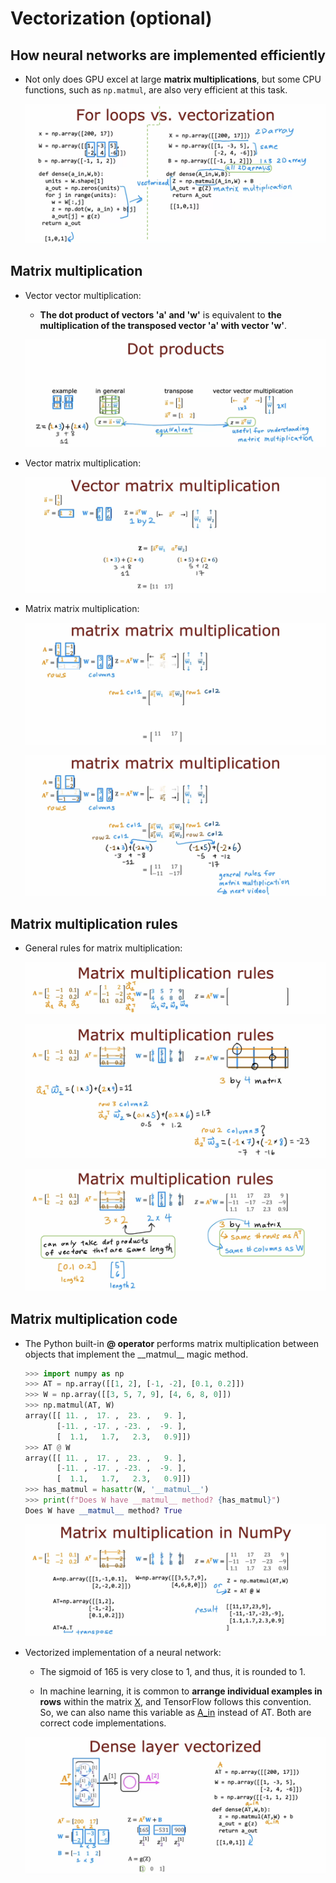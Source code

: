 # Vectorization (optional)

## How neural networks are implemented efficiently

- Not only does GPU excel at large **matrix multiplications**, but some CPU functions, such as `np.matmul`, are also very efficient at this task.

  ![alt text](resources/notes/01.png)

## Matrix multiplication

- Vector vector multiplication:

  - **The dot product of vectors 'a' and 'w'** is equivalent to **the multiplication of the transposed vector 'a' with vector 'w'**.

  ![alt text](resources/notes/02.png)

- Vector matrix multiplication:

  ![alt text](resources/notes/03.png)

- Matrix matrix multiplication:

  ![alt text](resources/notes/04.png)

  ![alt text](resources/notes/05.png)

## Matrix multiplication rules

- General rules for matrix multiplication:

  ![alt text](resources/notes/06.png)

  ![alt text](resources/notes/07.png)

  ![alt text](resources/notes/08.png)

## Matrix multiplication code

- The Python built-in **@ operator** performs matrix multiplication between objects that implement the \_\_matmul\_\_ magic method.

  ```python
  >>> import numpy as np
  >>> AT = np.array([[1, 2], [-1, -2], [0.1, 0.2]])
  >>> W = np.array([[3, 5, 7, 9], [4, 6, 8, 0]])
  >>> np.matmul(AT, W)
  array([[ 11. ,  17. ,  23. ,   9. ],
         [-11. , -17. , -23. ,  -9. ],
         [  1.1,   1.7,   2.3,   0.9]])
  >>> AT @ W
  array([[ 11. ,  17. ,  23. ,   9. ],
         [-11. , -17. , -23. ,  -9. ],
         [  1.1,   1.7,   2.3,   0.9]])
  >>> has_matmul = hasattr(W, '__matmul__')
  >>> print(f"Does W have __matmul__ method? {has_matmul}")
  Does W have __matmul__ method? True
  ```

  ![alt text](resources/notes/09.png)

- Vectorized implementation of a neural network:

  - The sigmoid of 165 is very close to 1, and thus, it is rounded to 1.

  - In machine learning, it is common to **arrange individual examples in rows** within the matrix [X](https://github.com/shisotem/stanford-andrew-ng-ml-dl/blob/main/s1_machine_learning_specialization/c2_advanced_learning_algorithms/w1_neural_networks/05_tensorflow_implementation/resources/notes/13.png), and TensorFlow follows this convention. So, we can also name this variable as [A_in](https://github.com/shisotem/stanford-andrew-ng-ml-dl/blob/main/s1_machine_learning_specialization/c2_advanced_learning_algorithms/w1_neural_networks/10_vectorization_optional/resources/notes/01.png) instead of AT. Both are correct code implementations.

  ![alt text](resources/notes/10.png)
